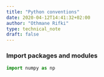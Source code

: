 ```yaml
---
title: "Python conventions"
date: 2020-04-12T14:41:32+02:00
author: "Othmane Rifki"
type: technical_note
draft: false
---
```

### Import packages and modules



```python
import numpy as np
```


```python

```
